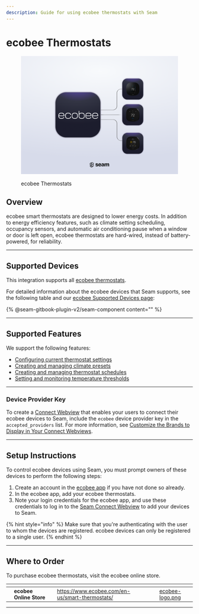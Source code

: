 ```yaml
---
description: Guide for using ecobee thermostats with Seam
---
```


# ecobee Thermostats

<figure><picture><source srcset="../.gitbook/assets/ecobee-manufacturer-page-cover-dark.png" media="(prefers-color-scheme: dark)"><img src="../.gitbook/assets/ecobee-manufacturer-page-cover-light.png" alt="ecobee Thermostats"></picture><figcaption><p>ecobee Thermostats</p></figcaption></figure>

## Overview

ecobee smart thermostats are designed to lower energy costs. In addition to energy efficiency features, such as climate setting scheduling, occupancy sensors, and automatic air conditioning pause when a window or door is left open, ecobee thermostats are hard-wired, instead of battery-powered, for reliability.

***

## Supported Devices

This integration supports all [ecobee thermostats](https://www.ecobee.com/en-us/smart-thermostats/).

For detailed information about the ecobee devices that Seam supports, see the following table and our [ecobee Supported Devices page](https://www.seam.co/manufacturers/ecobee):

{% @seam-gitbook-plugin-v2/seam-component content="<seam-supported-device-table
  endpoint="https://connect.getseam.com"
  publishable-key="seam_pk1J0Bgui_oYEuzDhOqUzSBkrPmrNsUuKL"
  user-identifier-key="c6e74334-eb31-4719-b679-d84cf1c07d9c"
  manufacturers='["ecobee"]'
/>" %}

***

## Supported Features

We support the following features:

* [Configuring current thermostat settings](../products/thermostats/configure-current-climate-settings.md)
* [Creating and managing climate presets](../capability-guides/thermostats/creating-and-managing-climate-presets/)
* [Creating and managing thermostat schedules](../capability-guides/thermostats/creating-and-managing-thermostat-schedules.md)
* [Setting and monitoring temperature thresholds](../capability-guides/thermostats/setting-and-monitoring-temperature-thresholds.md)

***

### Device Provider Key

To create a [Connect Webview](../capability-guides/device-and-system-capabilities/connect-webviews/) that enables your users to connect their ecobee devices to Seam, include the `ecobee` device provider key in the `accepted_providers` list. For more information, see [Customize the Brands to Display in Your Connect Webviews](../capability-guides/device-and-system-capabilities/connect-webviews/customizing-connect-webviews.md#customize-the-brands-to-display-in-your-connect-webviews).

***

## Setup Instructions

To control ecobee devices using Seam, you must prompt owners of these devices to perform the following steps:

1. Create an account in the [ecobee app](https://www.ecobee.com/en-us/installation/) if you have not done so already.
2. In the ecobee app, add your ecobee thermostats.
3. Note your login credentials for the ecobee app, and use these credentials to log in to the [Seam Connect Webview](../capability-guides/device-and-system-capabilities/connect-webviews/) to add your devices to Seam.

{% hint style="info" %}
Make sure that you're authenticating with the user to whom the devices are registered. ecobee devices can only be registered to a single user.
{% endhint %}

***

## Where to Order

To purchase ecobee thermostats, visit the ecobee online store.

<table data-view="cards"><thead><tr><th></th><th></th><th></th><th data-hidden data-card-target data-type="content-ref"></th><th data-hidden data-card-cover data-type="files"></th></tr></thead><tbody><tr><td></td><td><strong>ecobee Online Store</strong></td><td></td><td><a href="https://www.ecobee.com/en-us/smart-thermostats/">https://www.ecobee.com/en-us/smart-thermostats/</a></td><td><a href="../.gitbook/assets/ecobee-logo.png">ecobee-logo.png</a></td></tr></tbody></table>

***
